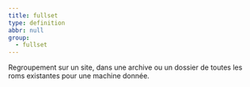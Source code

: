 ```yaml
---
title: fullset
type: definition
abbr: null
group:
  - fullset
---
```

Regroupement sur un site, dans une archive ou un dossier de toutes les roms existantes pour une machine donnée.
